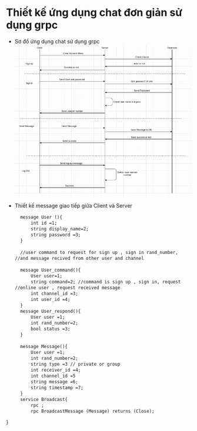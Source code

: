 # **Thiết kế  ứng dụng chat đơn giản sử dụng grpc** 

* Sơ đồ ứng dụng chat sử dụng grpc
    ![Chat diagram](chatdiagram.png)


* Thiết kế message giao tiếp giữa Client và Server 
    
        message User (){
            int id =1;
            string display_name=2;
            string password =3;
        }

        //user command to request for sign up , sign in rand_number,  //and message recived from other user and channel

        message User_command(){
            User user=1;
            string command=2; //command is sign up , sign in, request //online user , request received message 
            int channel_id =3;
            int user_id =4;
        }
        message User_respond(){
            User user =1;
            int rand_number=2;
            bool status =3;
        }

        message Message(){
            User user =1;
            int rand_number=2;
            string type =3 // private or group
            int receiver_id =4;
            int channel_id =5
            string message =6;
            string timestamp =7;
        }
        service Broadcast{
            rpc ;
            rpc BroadcastMessage (Message) returns (Close);
}


